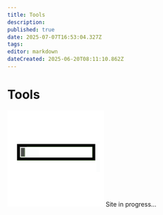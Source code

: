 ```yaml
---
title: Tools
description: 
published: true
date: 2025-07-07T16:53:04.327Z
tags: 
editor: markdown
dateCreated: 2025-06-20T08:11:10.862Z
---
```


# Tools

![loading-progress-bar.gif](/general/loading-progress-bar.gif)
Site in progress...
